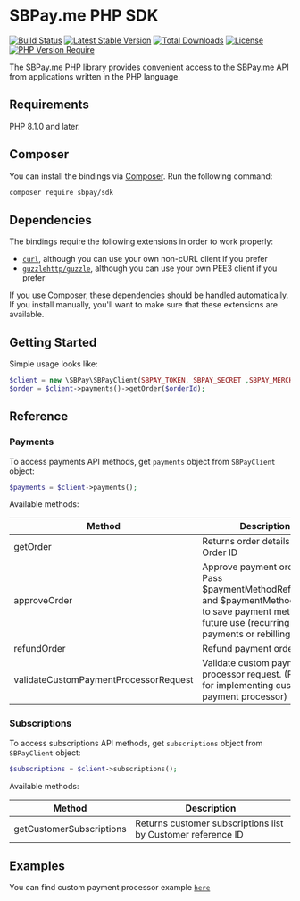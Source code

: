 # SBPay.me PHP SDK

[![Build Status](https://github.com/dimkasb/sbpay-sdk/actions/workflows/ci.yml/badge.svg?branch=main)](https://github.com/dimkasb/sbpay-sdk/actions?query=branch%3Amain)
[![Latest Stable Version](https://poser.pugx.org/sbpay/sdk/v/stable.svg)](https://packagist.org/packages/sbpay/sdk)
[![Total Downloads](https://poser.pugx.org/sbpay/sdk/downloads.svg)](https://packagist.org/packages/sbpay/sdk)
[![License](https://poser.pugx.org/sbpay/sdk/license.svg)](https://packagist.org/packages/sbpay/sdk)
[![PHP Version Require](http://poser.pugx.org/sbpay/sdk/require/php)](https://packagist.org/packages/sbpay/sdk)


The SBPay.me PHP library provides convenient access to the SBPay.me API from
applications written in the PHP language.

## Requirements

PHP 8.1.0 and later.

## Composer

You can install the bindings via [Composer](http://getcomposer.org/). Run the following command:

```bash
composer require sbpay/sdk
```

## Dependencies

The bindings require the following extensions in order to work properly:

- [`curl`](https://secure.php.net/manual/en/book.curl.php), although you can use your own non-cURL client if you prefer
- [`guzzlehttp/guzzle`](https://packagist.org/packages/guzzlehttp/guzzle), although you can use your own РЕЕЗ client if you prefer

If you use Composer, these dependencies should be handled automatically. If you install manually, you'll want to make sure that these extensions are available.

## Getting Started

Simple usage looks like:

```php
$client = new \SBPay\SBPayClient(SBPAY_TOKEN, SBPAY_SECRET ,SBPAY_MERCHANT, SBPAY_HOST);
$order = $client->payments()->getOrder($orderId);
```

## Reference

### Payments

To access payments API methods, get `payments` object from `SBPayClient` object:

```php
$payments = $client->payments();
```
Available methods:

| Method                                | Description                                                                                                                                              |
|---------------------------------------|----------------------------------------------------------------------------------------------------------------------------------------------------------|
| getOrder                              | Returns order details by Order ID                                                                                                                        |
| approveOrder                          | Approve payment order.<br/>Pass $paymentMethodReferenceId and $paymentMethodName to save payment method for future use (recurring payments or rebilling) |
| refundOrder                           | Refund payment order                                                                                                                                     |
| validateCustomPaymentProcessorRequest | Validate custom payment processor request. (Required for implementing custom payment processor)                                                          |

### Subscriptions

To access subscriptions API methods, get `subscriptions` object from `SBPayClient` object:

```php
$subscriptions = $client->subscriptions();
```

Available methods:

| Method                   | Description                                                  |
|--------------------------|--------------------------------------------------------------|
| getCustomerSubscriptions | Returns customer subscriptions list by Customer reference ID |

## Examples

You can find custom payment processor example [`here`](https://github.com/dimkasb/sbpay-sdk/tree/main/example/custom_payment_processor)
